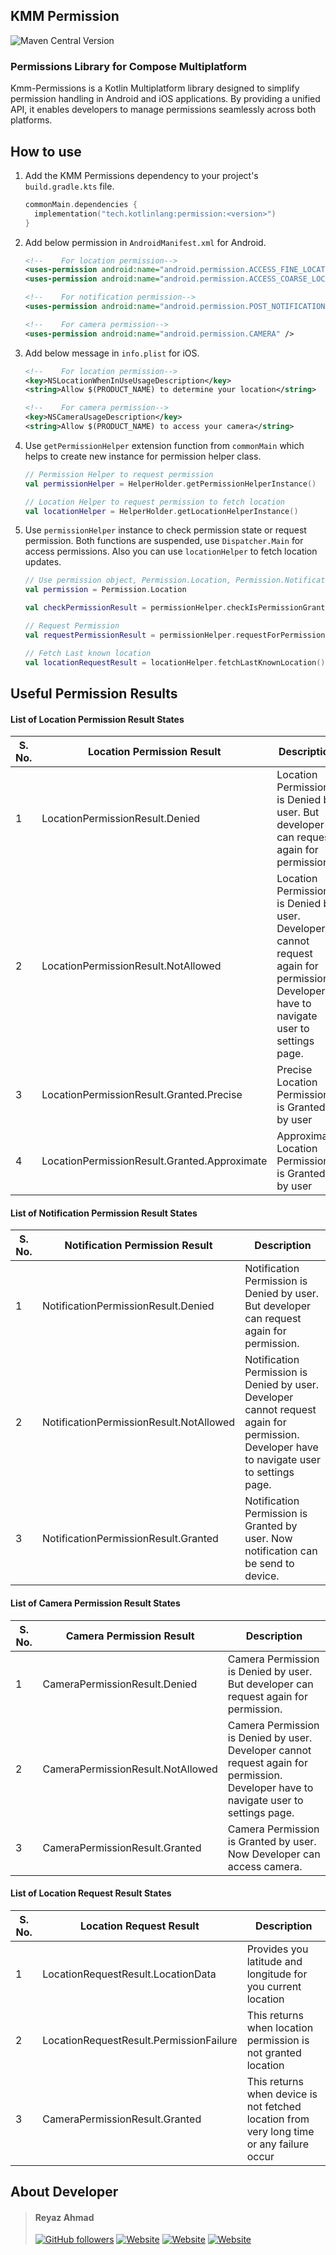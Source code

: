 ## KMM Permission

![Maven Central Version](https://img.shields.io/maven-central/v/tech.kotlinlang/permission?style=for-the-badge&logo=jetpackcompose&logoColor=FFFFFF)

### Permissions Library for Compose Multiplatform

Kmm-Permissions is a Kotlin Multiplatform library designed to simplify permission handling in Android and iOS applications. By providing a unified API, it enables developers to manage permissions seamlessly across both platforms.

## How to use

1. Add the KMM Permissions dependency to your project's `build.gradle.kts` file.

    ```kotlin
    commonMain.dependencies {
      implementation("tech.kotlinlang:permission:<version>")
    }
    ```

2. Add below permission in `AndroidManifest.xml` for Android.
    ```xml
    <!--    For location permission-->
    <uses-permission android:name="android.permission.ACCESS_FINE_LOCATION" />
    <uses-permission android:name="android.permission.ACCESS_COARSE_LOCATION" />
   
    <!--    For notification permission-->
    <uses-permission android:name="android.permission.POST_NOTIFICATIONS" />
   
    <!--    For camera permission-->
    <uses-permission android:name="android.permission.CAMERA" />
    ```

3. Add below message in `info.plist` for iOS.

    ```xml
    <!--    For location permission-->
    <key>NSLocationWhenInUseUsageDescription</key>
    <string>Allow $(PRODUCT_NAME) to determine your location</string>

    <!--    For camera permission-->
    <key>NSCameraUsageDescription</key>
    <string>Allow $(PRODUCT_NAME) to access your camera</string>
    ```

4. Use `getPermissionHelper` extension function from `commonMain` which helps to create new instance for permission helper class.

    ```kotlin
    // Permission Helper to request permission
    val permissionHelper = HelperHolder.getPermissionHelperInstance()

    // Location Helper to request permission to fetch location
    val locationHelper = HelperHolder.getLocationHelperInstance()
    ```

5. Use `permissionHelper` instance to check permission state or request permission. Both functions are suspended, use `Dispatcher.Main` for access permissions. Also you can use `locationHelper` to fetch location updates.

    ```kotlin
    // Use permission object, Permission.Location, Permission.Notification, Permission.Camera
    val permission = Permission.Location
   
    val checkPermissionResult = permissionHelper.checkIsPermissionGranted(permission)

    // Request Permission
    val requestPermissionResult = permissionHelper.requestForPermission(permission)

    // Fetch Last known location
    val locationRequestResult = locationHelper.fetchLastKnownLocation()
    ```


## Useful Permission Results

#### List of Location Permission Result States

| S. No. | Location Permission Result                   | Description                                                                                                                             |
|--------|----------------------------------------------|-----------------------------------------------------------------------------------------------------------------------------------------|
| 1      | LocationPermissionResult.Denied              | Location Permission is Denied by user. But developer can request again for permission.                                                  |
| 2      | LocationPermissionResult.NotAllowed          | Location Permission is Denied by user. Developer cannot request again for permission. Developer have to navigate user to settings page. |
| 3      | LocationPermissionResult.Granted.Precise     | Precise Location Permission is Granted by user                                                                                          |
| 4      | LocationPermissionResult.Granted.Approximate | Approximate Location Permission is Granted by user                                                                                      |

#### List of Notification Permission Result States
| S. No. | Notification Permission Result          | Description                                                                                                                                 |
|--------|-----------------------------------------|---------------------------------------------------------------------------------------------------------------------------------------------|
| 1      | NotificationPermissionResult.Denied     | Notification Permission is Denied by user. But developer can request again for permission.                                                  |
| 2      | NotificationPermissionResult.NotAllowed | Notification Permission is Denied by user. Developer cannot request again for permission. Developer have to navigate user to settings page. |
| 3      | NotificationPermissionResult.Granted    | Notification Permission is Granted by user. Now notification can be send to device.                                                         |

#### List of Camera Permission Result States
| S. No. | Camera Permission Result          | Description                                                                                                                           |
|--------|-----------------------------------|---------------------------------------------------------------------------------------------------------------------------------------|
| 1      | CameraPermissionResult.Denied     | Camera Permission is Denied by user. But developer can request again for permission.                                                  |
| 2      | CameraPermissionResult.NotAllowed | Camera Permission is Denied by user. Developer cannot request again for permission. Developer have to navigate user to settings page. |
| 3      | CameraPermissionResult.Granted    | Camera Permission is Granted by user. Now Developer can access camera.                                                                |

#### List of Location Request Result States
| S. No. | Location Request Result                 | Description                                                                               |
|--------|-----------------------------------------|-------------------------------------------------------------------------------------------|
| 1      | LocationRequestResult.LocationData      | Provides you latitude and longitude for you current location                              |
| 2      | LocationRequestResult.PermissionFailure | This returns when location permission is not granted location                             |
| 3      | CameraPermissionResult.Granted          | This returns when device is not fetched location from very long time or any failure occur |


## About Developer

>  #### Reyaz Ahmad
> [![GitHub followers](https://img.shields.io/github/followers/reyazoct?style=for-the-badge&logo=github&label=Github)](https://github.com/reyazoct) [![Website](https://img.shields.io/website?url=https%3A%2F%2Freyaz.live&style=for-the-badge&label=reyaz.live)](https://reyaz.live) [![Website](https://img.shields.io/website?url=https%3A%2F%2Fwww.linkedin.com&style=for-the-badge&logo=linkedin&label=linkedin)](https://www.linkedin.com/in/ahmad-reyaz) [![Website](https://img.shields.io/website?url=https%3A%2F%2Fleetcode.com&style=for-the-badge&logo=leetcode&label=Leetcode)](https://leetcode.com/u/reyazoct)